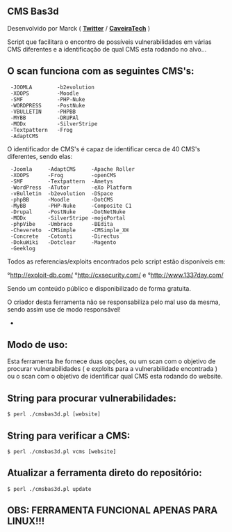 CMS Bas3d
-

Desenvolvido por Marck ( [**Twitter**](https://twitter.com/7mm5l) / [**CaveiraTech**](http://caveiratech.com/forum/) )

 Script que facilitara o encontro de possíveis vulnerabilidades em várias CMS diferentes e a identificação de qual CMS esta rodando no alvo...

 O scan funciona com as seguintes CMS's:
-
```
 -JOOMLA        -b2evolution
 -XOOPS         -Moodle
 -SMF           -PHP-Nuke
 -WORDPRESS     -PostNuke
 -VBULLETIN     -PHPBB
 -MYBB          -DRUPAl
 -MODx          -SilverStripe
 -Textpattern   -Frog
 -AdaptCMS 
```

 O identificador de CMS's é capaz de identificar cerca de 40 CMS's diferentes, sendo elas: 
```
 -Joomla     -AdaptCMS     -Apache Roller
 -XOOPS      -Frog         -openCMS
 -SMF        -Textpattern  -Ametys
 -WordPress  -ATutor       -eXo Platform
 -vBulletin  -b2evolution  -DSpace
 -phpBB      -Moodle       -DotCMS
 -MyBB       -PHP-Nuke     -Composite C1
 -Drupal     -PostNuke     -DotNetNuke
 -MODx       -SilverStripe -mojoPortal
 -phpVibe    -Umbraco      -BEdita
 -Chevereto  -CMSimple     -CMSimple_XH
 -Concrete   -Cotonti      -Directus
 -DokuWiki   -Dotclear     -Magento
 -Geeklog
 ```
 
 Todos as referencias/exploits encontrados pelo script estão disponíveis em:
 
 °http://exploit-db.com/
 °http://cxsecurity.com/
  e
 °http://www.1337day.com/

Sendo um conteúdo público e disponibilizado de forma gratuita.

O criador desta ferramenta não se responsabiliza pelo mal uso da mesma, sendo assim use de modo responsável!

-
Modo de uso:
-

Esta ferramenta lhe fornece duas opções, ou um scan com o objetivo de procurar vulnerabilidades ( e exploits para a vulnerabilidade encontrada ) ou o scan com o objetivo de identificar qual CMS esta rodando do website.

String para procurar vulnerabilidades:
-
```
$ perl ./cmsbas3d.pl [website]
```

String para verificar a CMS:
-
```
$ perl ./cmsbas3d.pl vcms [website]
```

Atualizar a ferramenta direto do repositório:
-
```
$ perl ./cmsbas3d.pl update
```

OBS: FERRAMENTA FUNCIONAL APENAS PARA LINUX!!!
-
